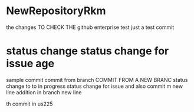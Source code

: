 # NewRepositoryRkm
 the changes TO CHECK THE github enterprise 
test 
just a test commit

status change 
status change for issue age
====
sample commit
commit from branch
COMMIT FROM A NEW BRANC
status change to to in progress
status change for issue and also commit m
new line addition in branch
new line


 th
commit in us225


